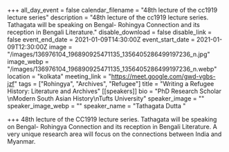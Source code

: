 +++
all_day_event = false
calendar_filename = "48th lecture of the cc1919 lecture series"
description = "48th lecture of the cc1919 lecture series. Tathagata will be speaking on Bengal- Rohingya Connection and its reception in Bengali Literature."
disable_download = false
disable_link = false
event_end_date = 2021-01-09T14:30:00Z
event_start_date = 2021-01-09T12:30:00Z
image = "/images/136976104_196890925471135_1356405286499197236_n.jpg"
image_webp = "/images/136976104_196890925471135_1356405286499197236_n.webp"
location = "kolkata"
meeting_link = "https://meet.google.com/gwd-vgbs-jzf"
tags = ["Rohingya", "Archives", "Refugee"]
title = "Writing a Refugee History: Literature and Archives"
[[speakers]]
bio = "PhD Research Scholar \nModern South Asian History\nTufts University"
speaker_image = ""
speaker_image_webp = ""
speaker_name = "Tathagata Dutta "

+++
48th lecture of the CC1919 lecture series. Tathagata will be speaking on Bengal- Rohingya Connection and its reception in Bengali Literature. A very unique research area will focus on the connections between India and Myanmar. 